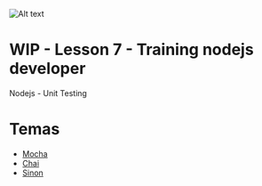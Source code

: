 ![Alt text](https://cdn-images-1.medium.com/max/1200/1*9bVaonlM0iP8mSu45GzIeg.png "Title")
# WIP - Lesson 7 - Training nodejs developer
Nodejs - Unit Testing

# Temas
  - [Mocha](https://mochajs.org/)
  - [Chai](http://www.chaijs.com/)
  - [Sinon](https://sinonjs.org/)